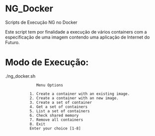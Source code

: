 # NG_Docker
Scripts de Execução NG no Docker

Este script tem por finalidade a execução de vários containers com a especificação de uma imagem contendo uma aplicação de Internet do Futuro.

 # Modo de Execução:

./ng_docker.sh

                  Menu Options 

               1. Create a container with an existing image.
               2. Create a container with an new image.
               3. Create a set of container
               4. Get a set of containers
               5. List a set of containers
               6. Check shared memory
               7. Remove all containers
               8. Exit
               Enter your choice [1-8] 

